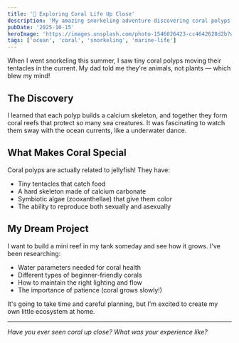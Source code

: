 ```yaml
---
title: '🐠 Exploring Coral Life Up Close'
description: 'My amazing snorkeling adventure discovering coral polyps and learning about reef ecosystems'
pubDate: '2025-10-15'
heroImage: 'https://images.unsplash.com/photo-1546026423-cc4642628d2b?w=1200&h=600&fit=crop'
tags: ['ocean', 'coral', 'snorkeling', 'marine-life']
---
```


When I went snorkeling this summer, I saw tiny coral polyps moving their tentacles in the current. My dad told me they're animals, not plants — which blew my mind! 

## The Discovery

I learned that each polyp builds a calcium skeleton, and together they form coral reefs that protect so many sea creatures. It was fascinating to watch them sway with the ocean currents, like a underwater dance.

## What Makes Coral Special

Coral polyps are actually related to jellyfish! They have:
- Tiny tentacles that catch food
- A hard skeleton made of calcium carbonate
- Symbiotic algae (zooxanthellae) that give them color
- The ability to reproduce both sexually and asexually

## My Dream Project

I want to build a mini reef in my tank someday and see how it grows. I've been researching:
- Water parameters needed for coral health
- Different types of beginner-friendly corals
- How to maintain the right lighting and flow
- The importance of patience (coral grows slowly!)

It's going to take time and careful planning, but I'm excited to create my own little ecosystem at home.

---

*Have you ever seen coral up close? What was your experience like?*
